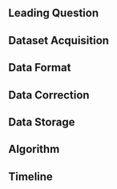 ## Leading Question 

## Dataset Acquisition

## Data Format

## Data Correction

## Data Storage

## Algorithm 

## Timeline
